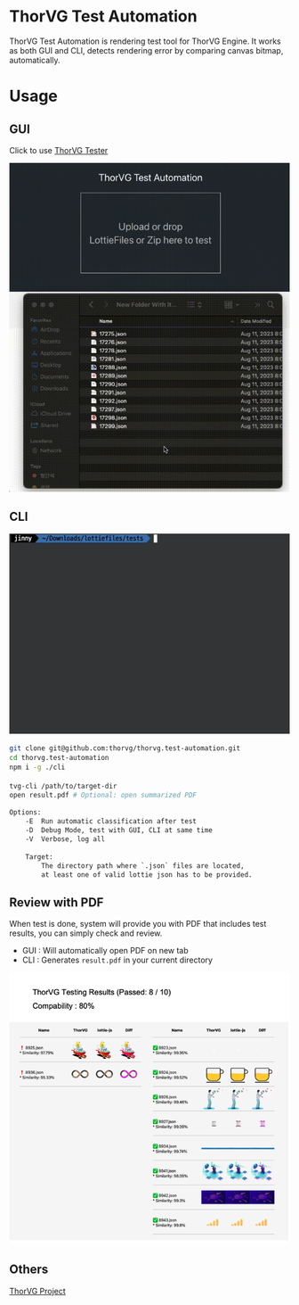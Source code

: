 # ThorVG Test Automation

ThorVG Test Automation is rendering test tool for ThorVG Engine. It works as both GUI and CLI, detects rendering error by comparing canvas bitmap, automatically.

# Usage

## GUI
Click to use [ThorVG Tester](https://thorvg-test-automation.vercel.app)

![gui-example](./docs/gui-example.gif)

## CLI
![cli-example](./docs/cli-example.gif)
```sh
git clone git@github.com:thorvg/thorvg.test-automation.git
cd thorvg.test-automation
npm i -g ./cli

tvg-cli /path/to/target-dir
open result.pdf # Optional: open summarized PDF
```

```
Options:
    -E  Run automatic classification after test
    -D  Debug Mode, test with GUI, CLI at same time
    -V  Verbose, log all

    Target:
        The directory path where `.json` files are located,
        at least one of valid lottie json has to be provided.
```

## Review with PDF

When test is done, system will provide you with PDF that includes test results, you can simply check and review.
- GUI : Will automatically open PDF on new tab
- CLI : Generates `result.pdf` in your current directory

![pdf-example](./docs/pdf-example.png)

## Others

[ThorVG Project](https://github.com/thorvg/thorvg)
